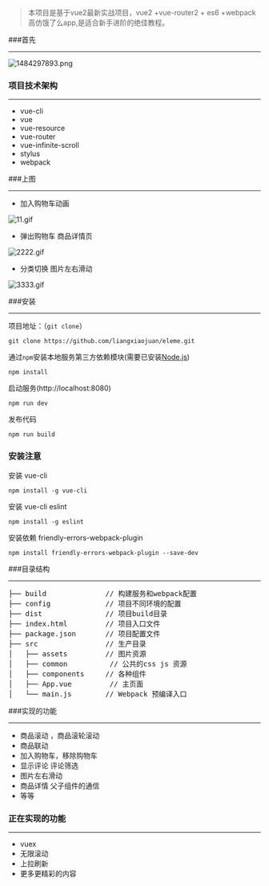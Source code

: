 >  本项目是基于vue2最新实战项目，vue2 +vue-router2 + es6 +webpack 高仿饿了么app,是适合新手进阶的绝佳教程。

###首先

***



![1484297893.png](http://upload-images.jianshu.io/upload_images/4249223-decb94b45122f9de.png?imageMogr2/auto-orient/strip%7CimageView2/2/w/1240)



### 项目技术架构
***
*  vue-cli
*  vue
*  vue-resource
*  vue-router
*  vue-infinite-scroll
*  stylus
*  webpack

###上图
***
* 加入购物车动画

![11.gif](http://upload-images.jianshu.io/upload_images/4249223-8d462b93150db24e.gif?imageMogr2/auto-orient/strip)

* 弹出购物车 商品详情页

![2222.gif](http://upload-images.jianshu.io/upload_images/4249223-71b66b4249d868bd.gif?imageMogr2/auto-orient/strip)

* 分类切换 图片左右滑动

![3333.gif](http://upload-images.jianshu.io/upload_images/4249223-f0921b44740f6d4f.gif?imageMogr2/auto-orient/strip)

###安装
***
项目地址：（`git clone`）
```shell
git clone https://github.com/liangxiaojuan/eleme.git
```
通过`npm`安装本地服务第三方依赖模块(需要已安装[Node.js](https://nodejs.org/))

```
npm install
```
启动服务(http://localhost:8080)

```
npm run dev
```
发布代码

```
npm run build
```
### 安装注意
安装 vue-cli
```
npm install -g vue-cli
```
安装 vue-cli eslint
```
npm install -g eslint
```
安装依赖 friendly-errors-webpack-plugin
```
npm install friendly-errors-webpack-plugin --save-dev
```
###目录结构
***
<pre>
├── build              // 构建服务和webpack配置
├── config             // 项目不同环境的配置
├── dist               // 项目build目录
├── index.html         // 项目入口文件
├── package.json       // 项目配置文件
├── src                // 生产目录
│   ├── assets         // 图片资源
│   ├── common          // 公共的css js 资源
│   ├── components     // 各种组件
│   ├── App.vue         // 主页面 
│   └── main.js        // Webpack 预编译入口
</pre>

###实现的功能
***
* 商品滚动 ，商品滚轮滚动
* 商品联动
* 加入购物车，移除购物车
* 显示评论 评论筛选
* 图片左右滑动
* 商品详情  父子组件的通信
* 等等

### 正在实现的功能
***
* vuex
* 无限滚动
*  上拉刷新
* 更多更精彩的内容

